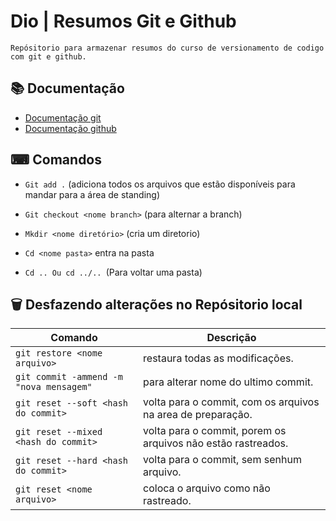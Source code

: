 
# Dio | Resumos Git e Github    

    Repósitorio para armazenar resumos do curso de versionamento de codigo com git e github.

## 📚 Documentação
- [Documentação git](https://git-scm.com/docs/git/pt_BR)
- [Documentação github](https://docs.github.com/)

## ⌨ Comandos

- ```Git add .``` (adiciona todos os arquivos que estão disponíveis para mandar para a área de standing)

- ```Git checkout <nome branch>``` (para alternar a branch)

- ```Mkdir <nome diretório>``` (cria um diretorio)

- ```Cd <nome pasta>``` entra na pasta
- ```Cd .. Ou cd ../.. ```(Para voltar uma pasta)

## 🗑 Desfazendo alterações no Repósitorio local
| Comando | Descrição |
|---------|-----------|
| ```git restore <nome arquivo>```| restaura todas as modificações.|
| ```git commit -ammend -m "nova mensagem"``` |para alterar nome do ultimo commit.|
| ```git reset --soft <hash do commit>``` | volta para o commit, com os arquivos na area de preparação.|
|```git reset --mixed <hash do commit>```| volta para o commit, porem os arquivos não estão rastreados.|
|```git reset --hard <hash do commit>```| volta para o commit, sem senhum arquivo.|
|```git reset <nome arquivo>```| coloca o arquivo como não rastreado.
